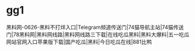 # gg1
黑料网-0626-黑料不打烊入口|Telegram频道传送门|74猫导航主站|74猫传送门|78黑料网|黑料网线路|黑料网线路三下载|在线吃瓜黑料|黑料大爆料|五一吃瓜网站官网入口苹果版下载|国产吃瓜|黑料|今日吃瓜在线|881比鸭
